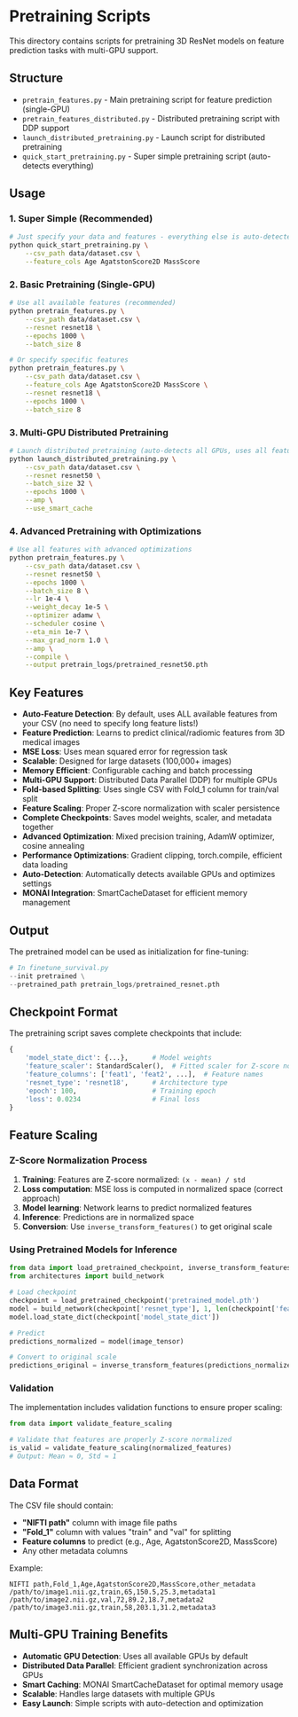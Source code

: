 # Pretraining Scripts

This directory contains scripts for pretraining 3D ResNet models on feature prediction tasks with multi-GPU support.

## Structure

- `pretrain_features.py` - Main pretraining script for feature prediction (single-GPU)
- `pretrain_features_distributed.py` - Distributed pretraining script with DDP support
- `launch_distributed_pretraining.py` - Launch script for distributed pretraining
- `quick_start_pretraining.py` - Super simple pretraining script (auto-detects everything)

## Usage

### 1. Super Simple (Recommended)
```bash
# Just specify your data and features - everything else is auto-detected!
python quick_start_pretraining.py \
    --csv_path data/dataset.csv \
    --feature_cols Age AgatstonScore2D MassScore
```

### 2. Basic Pretraining (Single-GPU)
```bash
# Use all available features (recommended)
python pretrain_features.py \
    --csv_path data/dataset.csv \
    --resnet resnet18 \
    --epochs 1000 \
    --batch_size 8

# Or specify specific features
python pretrain_features.py \
    --csv_path data/dataset.csv \
    --feature_cols Age AgatstonScore2D MassScore \
    --resnet resnet18 \
    --epochs 1000 \
    --batch_size 8
```

### 3. Multi-GPU Distributed Pretraining
```bash
# Launch distributed pretraining (auto-detects all GPUs, uses all features)
python launch_distributed_pretraining.py \
    --csv_path data/dataset.csv \
    --resnet resnet50 \
    --batch_size 32 \
    --epochs 1000 \
    --amp \
    --use_smart_cache
```

### 4. Advanced Pretraining with Optimizations
```bash
# Use all features with advanced optimizations
python pretrain_features.py \
    --csv_path data/dataset.csv \
    --resnet resnet50 \
    --epochs 1000 \
    --batch_size 8 \
    --lr 1e-4 \
    --weight_decay 1e-5 \
    --optimizer adamw \
    --scheduler cosine \
    --eta_min 1e-7 \
    --max_grad_norm 1.0 \
    --amp \
    --compile \
    --output pretrain_logs/pretrained_resnet50.pth
```

## Key Features

- **Auto-Feature Detection**: By default, uses ALL available features from your CSV (no need to specify long feature lists!)
- **Feature Prediction**: Learns to predict clinical/radiomic features from 3D medical images
- **MSE Loss**: Uses mean squared error for regression task
- **Scalable**: Designed for large datasets (100,000+ images)
- **Memory Efficient**: Configurable caching and batch processing
- **Multi-GPU Support**: Distributed Data Parallel (DDP) for multiple GPUs
- **Fold-based Splitting**: Uses single CSV with Fold_1 column for train/val split
- **Feature Scaling**: Proper Z-score normalization with scaler persistence
- **Complete Checkpoints**: Saves model weights, scaler, and metadata together
- **Advanced Optimization**: Mixed precision training, AdamW optimizer, cosine annealing
- **Performance Optimizations**: Gradient clipping, torch.compile, efficient data loading
- **Auto-Detection**: Automatically detects available GPUs and optimizes settings
- **MONAI Integration**: SmartCacheDataset for efficient memory management

## Output

The pretrained model can be used as initialization for fine-tuning:

```python
# In finetune_survival.py
--init pretrained \
--pretrained_path pretrain_logs/pretrained_resnet.pth
```

## Checkpoint Format

The pretraining script saves complete checkpoints that include:

```python
{
    'model_state_dict': {...},      # Model weights
    'feature_scaler': StandardScaler(),  # Fitted scaler for Z-score normalization
    'feature_columns': ['feat1', 'feat2', ...],  # Feature names
    'resnet_type': 'resnet18',      # Architecture type
    'epoch': 100,                   # Training epoch
    'loss': 0.0234                  # Final loss
}
```

## Feature Scaling

### Z-Score Normalization Process
1. **Training**: Features are Z-score normalized: `(x - mean) / std`
2. **Loss computation**: MSE loss is computed in normalized space (correct approach)
3. **Model learning**: Network learns to predict normalized features
4. **Inference**: Predictions are in normalized space
5. **Conversion**: Use `inverse_transform_features()` to get original scale

### Using Pretrained Models for Inference

```python
from data import load_pretrained_checkpoint, inverse_transform_features
from architectures import build_network

# Load checkpoint
checkpoint = load_pretrained_checkpoint('pretrained_model.pth')
model = build_network(checkpoint['resnet_type'], 1, len(checkpoint['feature_columns']))
model.load_state_dict(checkpoint['model_state_dict'])

# Predict
predictions_normalized = model(image_tensor)

# Convert to original scale
predictions_original = inverse_transform_features(predictions_normalized, checkpoint['feature_scaler'])
```

### Validation

The implementation includes validation functions to ensure proper scaling:

```python
from data import validate_feature_scaling

# Validate that features are properly Z-score normalized
is_valid = validate_feature_scaling(normalized_features)
# Output: Mean ≈ 0, Std ≈ 1
```

## Data Format

The CSV file should contain:
- **"NIFTI path"** column with image file paths
- **"Fold_1"** column with values "train" and "val" for splitting
- **Feature columns** to predict (e.g., Age, AgatstonScore2D, MassScore)
- Any other metadata columns

Example:
```csv
NIFTI path,Fold_1,Age,AgatstonScore2D,MassScore,other_metadata
/path/to/image1.nii.gz,train,65,150.5,25.3,metadata1
/path/to/image2.nii.gz,val,72,89.2,18.7,metadata2
/path/to/image3.nii.gz,train,58,203.1,31.2,metadata3
```

## Multi-GPU Training Benefits

- **Automatic GPU Detection**: Uses all available GPUs by default
- **Distributed Data Parallel**: Efficient gradient synchronization across GPUs
- **Smart Caching**: MONAI SmartCacheDataset for optimal memory usage
- **Scalable**: Handles large datasets with multiple GPUs
- **Easy Launch**: Simple scripts with auto-detection and optimization
